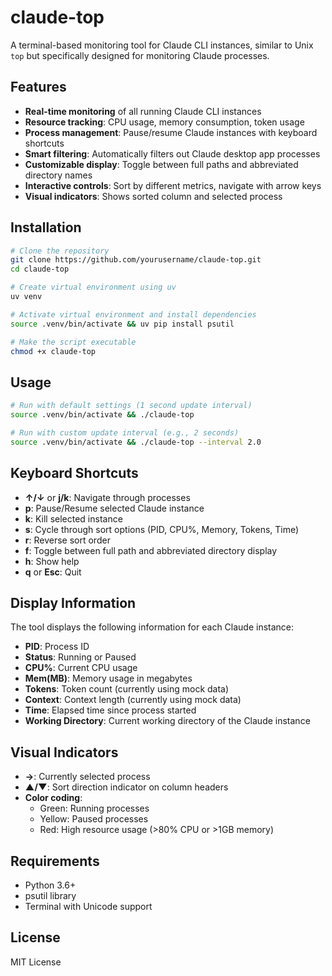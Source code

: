 # claude-top

A terminal-based monitoring tool for Claude CLI instances, similar to Unix `top` but specifically designed for monitoring Claude processes.

## Features

- **Real-time monitoring** of all running Claude CLI instances
- **Resource tracking**: CPU usage, memory consumption, token usage
- **Process management**: Pause/resume Claude instances with keyboard shortcuts
- **Smart filtering**: Automatically filters out Claude desktop app processes
- **Customizable display**: Toggle between full paths and abbreviated directory names
- **Interactive controls**: Sort by different metrics, navigate with arrow keys
- **Visual indicators**: Shows sorted column and selected process

## Installation

```bash
# Clone the repository
git clone https://github.com/yourusername/claude-top.git
cd claude-top

# Create virtual environment using uv
uv venv

# Activate virtual environment and install dependencies
source .venv/bin/activate && uv pip install psutil

# Make the script executable
chmod +x claude-top
```

## Usage

```bash
# Run with default settings (1 second update interval)
source .venv/bin/activate && ./claude-top

# Run with custom update interval (e.g., 2 seconds)
source .venv/bin/activate && ./claude-top --interval 2.0
```

## Keyboard Shortcuts

- **↑/↓** or **j/k**: Navigate through processes
- **p**: Pause/Resume selected Claude instance
- **k**: Kill selected instance
- **s**: Cycle through sort options (PID, CPU%, Memory, Tokens, Time)
- **r**: Reverse sort order
- **f**: Toggle between full path and abbreviated directory display
- **h**: Show help
- **q** or **Esc**: Quit

## Display Information

The tool displays the following information for each Claude instance:

- **PID**: Process ID
- **Status**: Running or Paused
- **CPU%**: Current CPU usage
- **Mem(MB)**: Memory usage in megabytes
- **Tokens**: Token count (currently using mock data)
- **Context**: Context length (currently using mock data)
- **Time**: Elapsed time since process started
- **Working Directory**: Current working directory of the Claude instance

## Visual Indicators

- **→**: Currently selected process
- **▲/▼**: Sort direction indicator on column headers
- **Color coding**:
  - Green: Running processes
  - Yellow: Paused processes
  - Red: High resource usage (>80% CPU or >1GB memory)

## Requirements

- Python 3.6+
- psutil library
- Terminal with Unicode support

## License

MIT License